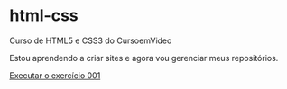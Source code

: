 # html-css
 Curso de HTML5 e CSS3 do CursoemVideo

Estou aprendendo a criar sites e agora vou gerenciar meus repositórios.

<a href ="https://erikaestudar.github.io/html-css/modulo-01/exercicios/ex001/index.html">Executar o exercício 001</a>